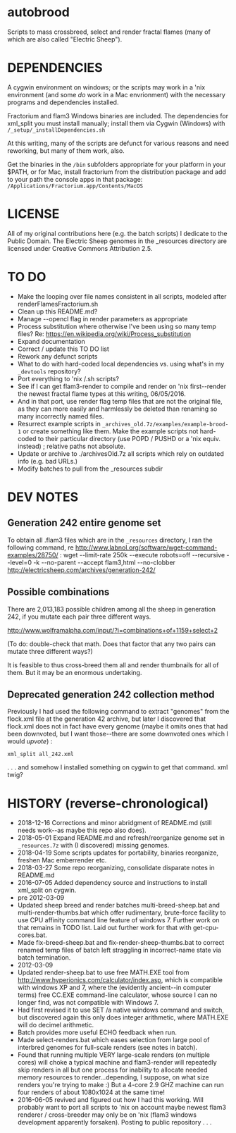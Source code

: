 # autobrood
Scripts to mass crossbreed, select and render fractal flames (many of which are also called "Electric Sheep").

# DEPENDENCIES
A cygwin environment on windows; or the scripts may work in a 'nix environment (and some _do_ work in a Mac envrionment) with the necessary programs and dependencies installed.

Fractorium and flam3 Windows binaries are included. The dependencies for xml_split you must install manually; install them via Cygwin (Windows) with `/_setup/_installDependencies.sh`

At this writing, many of the scripts are defunct for various reasons and need reworking, but many of them work, also.

Get the binaries in the `/bin` subfolders appropriate for your platform in your $PATH, or for Mac, install fractorium from the distribution package and add to your path the console apps in that package: `/Applications/Fractorium.app/Contents/MacOS`

# LICENSE
All of my original contributions here (e.g. the batch scripts) I dedicate to the Public Domain. The Electric Sheep genomes in the _resources directory are licensed under Creative Commons Attribution 2.5.

# TO DO
- Make the looping over file names consistent in all scripts, modeled after renderFlamesFractorium.sh
- Clean up this README.md?
- Manage --opencl flag in render parameters as appropriate
- Process substitution where otherwise I've been using so many temp files? Re:
https://en.wikipedia.org/wiki/Process_substitution
- Expand documentation
- Correct / update this TO DO list
- Rework any defunct scripts
- What to do with hard-coded local dependencies vs. using what's in my `_devtools` repository?
- Port everything to 'nix /.sh scripts?
- See if I can get flam3-render to compile and render on 'nix first--render the newest fractal flame types at this writing, 06/05/2016.
 - And in that port, use render flag temp files that are not the original file, as they can more easily and harmlessly be deleted than renaming so many incorrectly named files.
- Resurrect example scripts in `_archives_old.7z/examples/example-brood-1` or create something like them. Make the example scripts not hard-coded to their particular directory (use POPD / PUSHD or a 'nix equiv. instead) ; relative paths not absolute.
- Update or archive to ./archivesOld.7z all scripts which rely on outdated info (e.g. bad URLs.)
- Modify batches to pull from the _resources subdir

# DEV NOTES

## Generation 242 entire genome set

To obtain all .flam3 files which are in the `_resources` directory, I ran the following command, re http://www.labnol.org/software/wget-command-examples/28750/ :
wget --limit-rate 250k --execute robots=off --recursive --level=0 -k --no-parent --accept flam3,html --no-clobber http://electricsheep.com/archives/generation-242/

## Possible combinations
There are 2,013,183 possible children among all the sheep in generation 242, if you mutate each pair three different ways.

http://www.wolframalpha.com/input/?i=combinations+of+1159+select+2

(To do: double-check that math. Does that factor that any two pairs can mutate three different ways?)

It is feasible to thus cross-breed them all and render thumbnails for all of them. But it may be an enormous undertaking.

## Deprecated generation 242 collection method

Previously I had used the following command to extract "genomes" from the flock.xml file at the generation 42 archive, but later I discovered that flock.xml does not in fact have every genome (maybe it omits ones that had been downvoted, but I want those--there are some downvoted ones which I would *upvote*) :

`xml_split all_242.xml`

. . . and somehow I installed something on cygwin to get that command. xml twig?

# HISTORY (reverse-chronological)

- 2018-12-16 Corrections and minor abridgment of README.md (still needs work--as maybe this repo also does).
- 2018-05-01 Expand README.md and refresh/reorganize genome set in `_resources.7z` with (I discovered) missing genomes.
- 2018-04-19 Some scripts updates for portability, binaries reorganize, freshen Mac emberrender etc.
- 2018-03-27 Some repo reorganizing, consolidate disparate notes in README.md
- 2016-07-05 Added dependency source and instructions to install xml_split on cygwin.
- pre 2012-03-09
 - Updated sheep breed and render batches multi-breed-sheep.bat and multi-render-thumbs.bat which offer rudimentary, brute-force facility to use CPU affinity command line feature of windows 7. Further work on that remains in TODO list. Laid out further work for that with get-cpu-cores.bat.
- Made fix-breed-sheep.bat and fix-render-sheep-thumbs.bat to correct renamed temp files of batch left straggling in incorrect-name state via batch termination.
- 2012-03-09
 - Updated render-sheep.bat to use free MATH.EXE tool from http://www.hyperionics.com/calculator/index.asp, which is compatible with windows XP and 7, where the (evidently ancient--in computer terms) free CC.EXE command-line calculator, whose source I can no longer find, was not compatible with Windows 7.
 - Had first revised it to use SET /a native windows command and switch, but discovered again this only does integer arithmetic, where MATH.EXE will do decimel arithmetic.
 - Batch provides more useful ECHO feedback when run.
 - Made select-renders.bat which eases selection from large pool of interbred genomes for full-scale renders (see notes in batch).
 - Found that running multiple VERY large-scale renders (on multiple cores) will choke a typical machine and flam3-render will repeatedly skip renders in all but one process for inability to allocate needed memory resources to render...depending, I suppose, on what size renders you're trying to make :) But a 4-core 2.9 GHZ machine can run four renders of about 1080x1024 at the same time!
- 2016-06-05 revived and figured out how I had this working. Will probably want to port all scripts to 'nix on account maybe newest flam3 renderer / cross-breeder may only be on 'nix (flam3 windows development apparently forsaken). Posting to public repository . . .